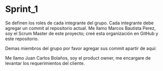 # Sprint_1
Se definen los roles de cada integrante del grupo. Cada integrante debe agregar un commit al repositorio actual.
Me llamo Marcos Bautista Perez, soy el Scrum Master de este proyecto; creé esta organización en GitHub y este repositorio.

Demas miembros del grupo por favor agregar sus commit apartir de aquí:


Me llamo Juan Carlos Bolaños, soy el product owner, me encargare de levantar los requerimientos del cliente.
